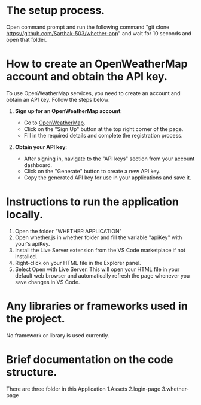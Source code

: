 # The setup process.
Open command prompt and run the following command "git clone https://github.com/Sarthak-503/whether-app" and wait for 10 seconds and open that folder. 

# How to create an OpenWeatherMap account and obtain the API key.
To use OpenWeatherMap services, you need to create an account and obtain an API key. Follow the steps below:

1. **Sign up for an OpenWeatherMap account**:
   - Go to [OpenWeatherMap](https://openweathermap.org/).
   - Click on the "Sign Up" button at the top right corner of the page.
   - Fill in the required details and complete the registration process.

2. **Obtain your API key**:
   - After signing in, navigate to the "API keys" section from your account dashboard.
   - Click on the "Generate" button to create a new API key.
   - Copy the generated API key for use in your applications and save it.

# Instructions to run the application locally. 

1. Open the folder "WHETHER APPLICATION"
2. Open whether.js in whether folder and fill the variable "apiKey" with your's apiKey.
2. Install the Live Server extension from the VS Code marketplace if not installed.
3. Right-click on your HTML file in the Explorer panel.
4. Select Open with Live Server. This will open your HTML file in your default web browser and automatically refresh the page whenever you save changes in VS Code.

# Any libraries or frameworks used in the project.
No framework or library is used currently.

# Brief documentation on the code structure.

There are three folder in this Application
1.Assets 
2.login-page
3.whether-page



